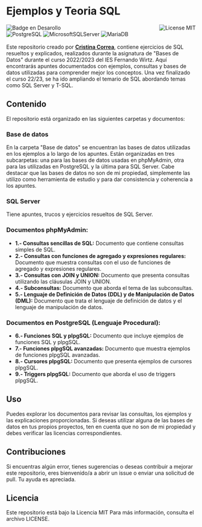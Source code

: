 # Ejemplos y Teoria SQL
![Badge en Desarollo](https://img.shields.io/badge/STATUS-EN%20DESAROLLO-green)
<img align="right" alt="License MIT" src="https://img.shields.io/badge/LICENSE-MIT-green" /> <br/>
![PostgreSQL](https://img.shields.io/badge/-PostgreSQL-4169E1?style=flat-square&logo=postgresql&logoColor=white)
![MicrosoftSQLServer](https://img.shields.io/badge/Microsoft%20SQL%20Server-CC2927?style=flat-square&logo=microsoft%20sql%20server&logoColor=white)
![MariaDB](https://img.shields.io/badge/-MariaDB-003545?style=flat-square&logo=mariadb&logoColor=white)
<br/><br/>
Este repositorio creado por **[Cristina Correa](https://www.linkedin.com/in/cristina-correa-segade/)**, contiene ejercicios de SQL resueltos y explicados, realizados durante la asignatura de "Bases de Datos" durante el curso 2022/2023 del IES Fernando Wirtz. Aquí encontrarás apuntes documentados con ejemplos, consultas y bases de datos utilizadas para comprender mejor los conceptos. Una vez finalizado el curso 22/23, se ha ido ampliando el temario de SQL abordando temas como SQL Server y T-SQL.

## Contenido
El repositorio está organizado en las siguientes carpetas y documentos:

### Base de datos
En la carpeta "Base de datos" se encuentran las bases de datos utilizadas en los ejemplos a lo largo de los apuntes. Están organizadas en tres subcarpetas: una para las bases de datos usadas en phpMyAdmin, otra para las utilizadas en PostgreSQL y la última para SQL Server. Cabe destacar que las bases de datos no son de mi propiedad, simplemente las utilizo como herramienta de estudio y para dar consistencia y coherencia a los apuntes.

### SQL Server
Tiene apuntes, trucos y ejercicios resueltos de SQL Server.

### Documentos phpMyAdmin:
- **1.- Consultas sencillas de SQL:** Documento que contiene consultas simples de SQL.
- **2.- Consultas con funciones de agregado y expresiones regulares:** Documento que muestra consultas con el uso de funciones de agregado y expresiones regulares.
- **3.- Consultas con JOIN y UNION:** Documento que presenta consultas utilizando las cláusulas JOIN y UNION.
- **4.- Subconsultas:** Documento que aborda el tema de las subconsultas.
- **5.- Lenguaje de Definición de Datos (DDL) y de Manipulación de Datos (DML):** Documento que trata el lenguaje de definición de datos y el lenguaje de manipulación de datos.


### Documentos en PostgreSQL (Lenguaje Procedural):
- **6.- Funciones SQL y plpgSQL:** Documento que incluye ejemplos de funciones SQL y plpgSQL.
- **7.- Funciones plpgSQL avanzadas:** Documento que muestra ejemplos de funciones plpgSQL avanzadas.
- **8.- Cursores plpgSQL:** Documento que presenta ejemplos de cursores plpgSQL.
- **9.- Triggers plpgSQL:** Documento que aborda el uso de triggers plpgSQL.

## Uso
Puedes explorar los documentos para revisar las consultas, los ejemplos y las explicaciones proporcionadas. Si deseas utilizar alguna de las bases de datos en tus propios proyectos, ten en cuenta que no son de mi propiedad y debes verificar las licencias correspondientes.

## Contribuciones
Si encuentras algún error, tienes sugerencias o deseas contribuir a mejorar este repositorio, eres bienvenido/a a abrir un issue o enviar una solicitud de pull. Tu ayuda es apreciada.

## Licencia
Este repositorio está bajo la Licencia MIT Para más información, consulta el archivo LICENSE.
